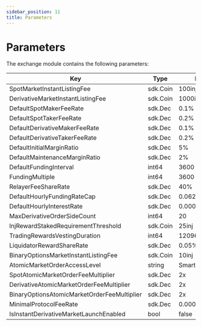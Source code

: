 ```yaml
---
sidebar_position: 11
title: Parameters
---
```


# Parameters

The exchange module contains the following parameters:

| Key                                         | Type     | Example            |
| ------------------------------------------- | -------- | ------------------ |
| SpotMarketInstantListingFee                 | sdk.Coin | 100inj             |
| DerivativeMarketInstantListingFee           | sdk.Coin | 1000inj            |
| DefaultSpotMakerFeeRate                     | sdk.Dec  | 0.1%               |
| DefaultSpotTakerFeeRate                     | sdk.Dec  | 0.2%               |
| DefaultDerivativeMakerFeeRate               | sdk.Dec  | 0.1%               |
| DefaultDerivativeTakerFeeRate               | sdk.Dec  | 0.2%               |
| DefaultInitialMarginRatio                   | sdk.Dec  | 5%                 |
| DefaultMaintenanceMarginRatio               | sdk.Dec  | 2%                 |
| DefaultFundingInterval                      | int64    | 3600               |
| FundingMultiple                             | int64    | 3600               |
| RelayerFeeShareRate                         | sdk.Dec  | 40%                |
| DefaultHourlyFundingRateCap                 | sdk.Dec  | 0.0625%            |
| DefaultHourlyInterestRate                   | sdk.Dec  | 0.000416666%       |
| MaxDerivativeOrderSideCount                 | int64    | 20                 |
| InjRewardStakedRequirementThreshold         | sdk.Coin | 25inj              |
| TradingRewardsVestingDuration               | int64    | 1209600            |
| LiquidatorRewardShareRate                   | sdk.Dec  | 0.05%              |
| BinaryOptionsMarketInstantListingFee        | sdk.Coin | 10inj              |
| AtomicMarketOrderAccessLevel                | string   | SmartContractsOnly |
| SpotAtomicMarketOrderFeeMultiplier          | sdk.Dec  | 2x                 |
| DerivativeAtomicMarketOrderFeeMultiplier    | sdk.Dec  | 2x                 |
| BinaryOptionsAtomicMarketOrderFeeMultiplier | sdk.Dec  | 2x                 |
| MinimalProtocolFeeRate                      | sdk.Dec  | 0.00001%           |
| IsInstantDerivativeMarketLaunchEnabled      | bool     | false              |
